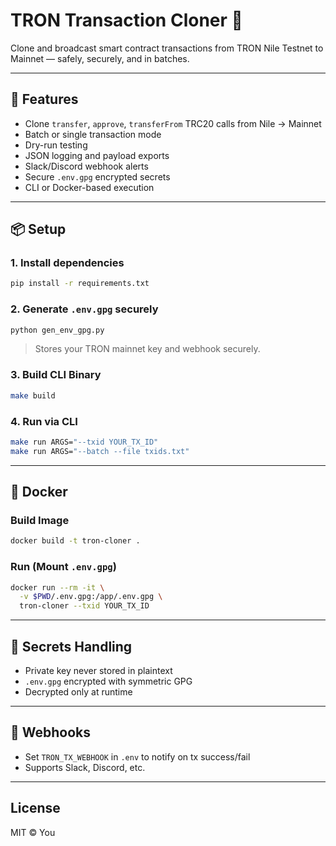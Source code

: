 # TRON Transaction Cloner 🔁

Clone and broadcast smart contract transactions from TRON Nile Testnet to Mainnet — safely, securely, and in batches.

---

## 🔧 Features
- Clone `transfer`, `approve`, `transferFrom` TRC20 calls from Nile → Mainnet
- Batch or single transaction mode
- Dry-run testing
- JSON logging and payload exports
- Slack/Discord webhook alerts
- Secure `.env.gpg` encrypted secrets
- CLI or Docker-based execution

---

## 📦 Setup

### 1. Install dependencies
```bash
pip install -r requirements.txt
```

### 2. Generate `.env.gpg` securely
```bash
python gen_env_gpg.py
```
> Stores your TRON mainnet key and webhook securely.

### 3. Build CLI Binary
```bash
make build
```

### 4. Run via CLI
```bash
make run ARGS="--txid YOUR_TX_ID"
make run ARGS="--batch --file txids.txt"
```

---

## 🐳 Docker

### Build Image
```bash
docker build -t tron-cloner .
```

### Run (Mount `.env.gpg`)
```bash
docker run --rm -it \
  -v $PWD/.env.gpg:/app/.env.gpg \
  tron-cloner --txid YOUR_TX_ID
```

---

## 🔐 Secrets Handling
- Private key never stored in plaintext
- `.env.gpg` encrypted with symmetric GPG
- Decrypted only at runtime

---

## 📣 Webhooks
- Set `TRON_TX_WEBHOOK` in `.env` to notify on tx success/fail
- Supports Slack, Discord, etc.

---

## License
MIT © You
